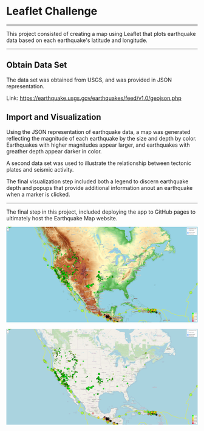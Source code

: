 # Leaflet Challenge

--- 

This project consisted of creating a map using Leaflet that plots earthquake data based on each earthquake's latitude and longitude. 

---

## Obtain Data Set

The data set was obtained from USGS, and was provided in JSON representation. 

Link: https://earthquake.usgs.gov/earthquakes/feed/v1.0/geojson.php

## Import and Visualization

Using the JSON representation of earthquake data, a map was generated reflecting the magnitude of each earthquake by the size and depth by color. Earthquakes with higher magnitudes appear larger, and earthquakes with greather depth appear darker in color. 

A second data set was used to illustrate the relationship between tectonic plates and seismic activity. 

The final visualization step included both a legend to discern earthquake depth and popups that provide additional information anout an earthquake when a marker is clicked.

---

The final step in this project, included deploying the app to GitHub pages to ultimately host the Earthquake Map website.

![Topographic Layer](images/TopographicLayer.jpg)





![Street Layer](images/StreetLayer.jpg)
